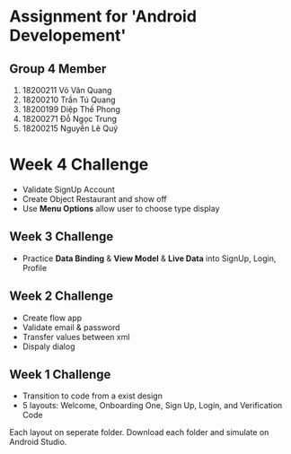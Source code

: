 # Assignment for 'Android Developement'

## Group 4 Member
1. 18200211	Võ Văn Quang
2. 18200210	Trần Tú Quang
3. 18200199	Diệp Thế Phong
4. 18200271	Đỗ Ngọc Trung
5. 18200215	Nguyễn Lê Quý

# Week 4 Challenge

- Validate SignUp Account
- Create Object Restaurant and show off
- Use **Menu Options** allow user to choose type display

## Week 3 Challenge
- Practice **Data Binding** & **View Model** & **Live Data** into SignUp, Login, Profile

## Week 2 Challenge
- Create flow app
- Validate email & password
- Transfer values between xml
- Dispaly dialog
## Week 1 Challenge
- Transition to code from a exist design
- 5 layouts: Welcome, Onboarding One, Sign Up, Login, and Verification Code

Each layout on seperate folder. Download each folder and simulate on Android Studio.
